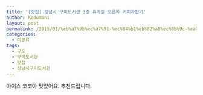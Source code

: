 ```yaml
---
title: '[맛집] 성남시 구미도서관 3층 휴게실 오른쪽 커피자판기'
author: Rodumani
layout: post
permalink: /2015/01/%eb%a7%9b%ec%a7%91-%ec%84%b1%eb%82%a8%ec%8b%9c-%ea%b5%ac%eb%af%b8%eb%8f%84%ec%84%9c%ea%b4%80-3%ec%b8%b5-%ed%9c%b4%ea%b2%8c%ec%8b%a4-%ec%98%a4%eb%a5%b8%ec%aa%bd-%ec%bb%a4%ed%94%bc%ec%9e%90%ed%8c%90/
categories:
  - 미분류
tags:
  - 구도
  - 구미도서관
  - 맛집
  - 성남시구미도서관
---
```

아이스 코코아 맛있어요. 추천드립니다.